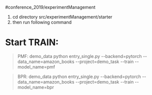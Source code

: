 #conference_2019/experimentManagement
   
1. cd directory src/experimentManagement/starter
2. then run following command

# Start TRAIN:
> PMF:
> demo_data
python entry_single.py --backend=pytorch --data_name=amazon_books --project=demo_task --train --model_name=pmf

> BPR:
> demo_data
python entry_single.py --backend=pytorch --data_name=amazon_books --project=demo_task --train --model_name=bpr